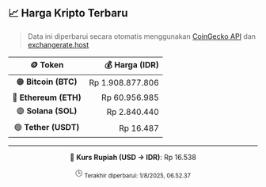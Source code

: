 

<!-- HARGA_KRIPTO -->
## 📈 Harga Kripto Terbaru

> Data ini diperbarui secara otomatis menggunakan [CoinGecko API](https://www.coingecko.com/) dan [exchangerate.host](https://exchangerate.host/)

<div align="center">

| 🪙 Token | 💰 Harga (IDR) |
|:------:|---------------:|
| 🟠 **Bitcoin (BTC)**   | Rp 1.908.877.806 |
| 🔵 **Ethereum (ETH)**  | Rp 60.956.985 |
| 🟣 **Solana (SOL)**    | Rp 2.840.440 |
| 🟢 **Tether (USDT)**   | Rp 16.487 |

---

💱 **Kurs Rupiah (USD → IDR)**: Rp 16.538

🕒 <sub>Terakhir diperbarui: 1/8/2025, 06.52.37</sub>

</div>
<!-- /HARGA_KRIPTO -->